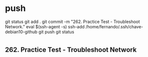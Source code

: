 #
# ###################################################################################################################### 
# ###################################################################################################################### 
#  push

git status
git add .
git commit -m "262. Practice Test - Troubleshoot Network."
eval $(ssh-agent -s)
ssh-add /home/fernando/.ssh/chave-debian10-github
git push
git status




# ###################################################################################################################### 
# ###################################################################################################################### 
##  262. Practice Test - Troubleshoot Network